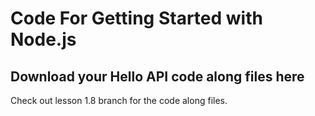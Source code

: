 # Code For Getting Started with Node.js

## Download your Hello API code along files here

Check out lesson 1.8 branch for the code along files. 
